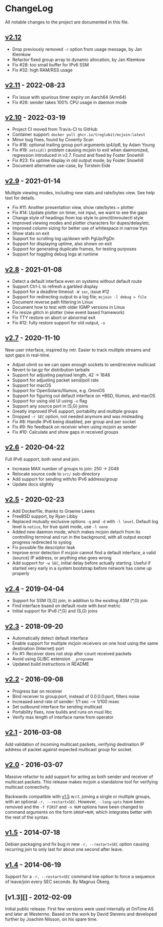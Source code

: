 ChangeLog
=========

All notable changes to the project are documented in this file.


[v2.12][UNRELEASED]
----------------------

- Drop previously removed `-r` option from usage message, by Jan Klemkow
- Refactor fixed group array to dynamic allocation, by Jan Klemkow
- Fix #28: too small buffer for IPv6 SSM
- Fix #32: high RAM/RSS usage


[v2.11][] - 2022-08-23
----------------------

- Fix issue with spurious timer expiry on Aarch64 (Arm64)
- Fix #26: sender takes 100% CPU usage in daemon mode


[v2.10][] - 2022-03-19
----------------------

- Project CI moved from Travis-CI to GitHub
- Container support: `docker pull ghcr.io/troglobit/mcjoin:latest`
- Minor bug fixes, found by Coverity Scan
- Fix #18: optional trailing group port arguments ip4/ip6, by Adam Young
- Fix #19: `setsid()` problem causing mcjoin to exit when daemonized,
  regression introduced in v2.7.  Found and fixed by Foster Snowhill
- Fix #23: fix uptime display in old output mode, by Foster Snowhill
- Document alternative use-case, by Torstein Eide


[v2.9][] - 2021-01-14
---------------------

Multiple viewing modes, including new stats and rate/bytes view.  See
help text for details.

- Fix #11: Another presentation view, show rate/bytes + plotter
- Fix #14: Update plotter on timer, not input, we want to see the gaps
- Change style of headings from top style to pimctl/mroutectl style
- Improved viewing modes and plotter characters for dupes/delay/etc.
- Improved column sizing for better use of whitespace in narrow ttys
- Show stats on exit
- Support for scrolling log up/down with PgUp/PgDn
- Support for displaying uptime, also shown on exit
- Support for generating duplicate frames, for testing purposes
- Support for toggling debug logs at runtime


[v2.8][] - 2021-01-08
---------------------

- Detect a default interface even on systems without default route
- Support Ctrl-L to refresh a garbled display
- Support for a deadline timeout `-W sec`, issue #12
- Support for redirecting output to a log file; `mcjoin -l debug > file`
- Document reverse path filtering in Linux
- Document how to test with older IGMP versions in Linux
- Fix resize glitch in plotter (new event based framework)
- Fix TTY restore on abort or abnormal exit
- Fix #12: fully restore support for old output, `-o`


[v2.7][] - 2020-11-10
---------------------

New user interface, inspired by mtr.  Easier to track multiple streams
and spot gaps in real-time.

- Adjust ulimit so we can open enough sockets to send/receive multicast
- Revert to tar.gz for distribution tarballs
- Support for adjusting payload length, 42 -> 1648
- Support for adjusting packet send/poll rate
- Support for macOS
- Support for OpenSolaris/Illumos, e.g. OmniOS
- Support for figuring out default interface on *BSD, Illumos, and macOS
- Support for using old UI using `-o` flag
- Support any source port in (S,G) joins
- Greatly improved IPv6 support, portability and multiple groups
- Dropped `-r SEC` option, not needed anymore and was misleading
- Fix #8: Handle IPv6 being disabled, per group and per socket
- Fix #9: No feedback on receiver when using mcjoin as sender
- Fix #10: Calculate and show gaps in received groups


[v2.6][] - 2020-04-22
---------------------

Full IPv6 support, both send and join.

- Increase MAX number of groups to join: 250 -> 2048
- Relocate source code to `src/` sub-directory
- Add support for sending with/to IPv6 address/group
- Update docs slightly


[v2.5][] - 2020-02-23
---------------------

- Add Dockerfile, thanks to Graeme Lawes
- FreeBSD support, by Ryan Libby
- Replaced mutually exclusive options `-q` and `-d` with `-l level`.
  Default log level is `notice`, for true quiet mode, use `-l none`
- Added new daemon mode, which makes mcjoin detach from its controlling
  terminal and run in the background, with all output except progress
  redirected to syslog
- Fix possible file descriptor leak
- Improve error detection if mcjoin cannot find a default interface,
  a valid (source) IP address, or anything else goes wrong
- Add support for `-w SEC`, initial delay before actually starting.
  Useful if started very early in a system bootstrap before network
  has come up properly


[v2.4][] - 2019-04-04
---------------------

- Support for SSM (S,G) join, in addition to the existing ASM (*,G) join
- Find interface bsaed on default route with *best* metric
- Initial support for IPv6 (*,G) and (S,G) joins


[v2.3][] - 2018-09-20
---------------------

- Automatically detect default interface
- Enable support for multiple mcjoin receivers on one host using the
  same destination (Internet) port
- Fix #1: Receiver does not stop after count received packets
- Avoid using GLIBC extension `__progname`
- Updated build instructions in README


[v2.2][] - 2016-09-08
---------------------

- Progress bar on receiver
- Bind receiver to group:port, instead of 0.0.0.0:port, filters noise
- Increased send rate of sender: 1/1 sec --> 1/100 msec
- Set outbound interface for sending multicast
- Portability fixes, now builds and runs on musl libc
- Verify max length of interface name from operator


[v2.1][] - 2016-03-08
---------------------

Add validation of incoming multicast packets, verifying destination
IP address of packet against expected multicast group for socket.


[v2.0][] - 2016-03-07
---------------------

Massive refactor to add support for acting as both sender and receiver
of multicast packets.  This release makes mcjoin a standalone tool for
verifying multicast connectivity.

Backwards compatible with [v1.5][] w.r.t. joining a single or multiple
groups, with an optional `-r, --restart=SEC`.  However, `--long-opts`
have been removed and the `-f FIRST` and `-n NUM` options have been
changed to command arguments on the form `GROUP+NUM`, which integrates
better with the rest of the syntax.


[v1.5][] - 2014-07-18
---------------------

Debian packaging and fix bug in new `-r, --restart=SEC` option causing
recurring join to only last for about one second after leave.


[v1.4][] - 2014-06-19
---------------------

Support for a `-r, --restart=SEC` command line option to force a
sequence of leave/join every SEC seconds.  By Magnus Öberg.


[v1.3][] - 2012-02-09
---------------------

Initial public release.  First few versions were used internally at
OnTime AS and later at Westermo.  Based on the work by David Stevens
and developed further by Joachim Nilsson, on his spare time.


[UNRELEASED]: https://github.com/troglobit/mcjoin/compare/v2.11...HEAD
[v2.12]:      https://github.com/troglobit/mcjoin/compare/v2.11...v2.12
[v2.11]:      https://github.com/troglobit/mcjoin/compare/v2.10...v2.11
[v2.10]:      https://github.com/troglobit/mcjoin/compare/v2.9...v2.10
[v2.9]:       https://github.com/troglobit/mcjoin/compare/v2.8...v2.9
[v2.8]:       https://github.com/troglobit/mcjoin/compare/v2.7...v2.8
[v2.7]:       https://github.com/troglobit/mcjoin/compare/v2.6...v2.7
[v2.6]:       https://github.com/troglobit/mcjoin/compare/v2.5...v2.6
[v2.5]:       https://github.com/troglobit/mcjoin/compare/v2.4...v2.5
[v2.4]:       https://github.com/troglobit/mcjoin/compare/v2.3...v2.4
[v2.3]:       https://github.com/troglobit/mcjoin/compare/v2.2...v2.3
[v2.2]:       https://github.com/troglobit/mcjoin/compare/v2.1...v2.2
[v2.1]:       https://github.com/troglobit/mcjoin/compare/v2.0...v2.1
[v2.0]:       https://github.com/troglobit/mcjoin/compare/v1.5...v2.0
[v1.5]:       https://github.com/troglobit/mcjoin/compare/v1.4...v1.5
[v1.4]:       https://github.com/troglobit/mcjoin/compare/v1.3...v1.4
